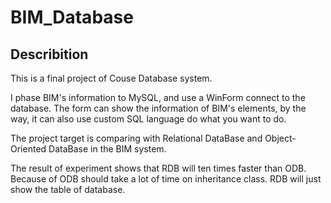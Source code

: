 # BIM_Database

## Describition

This is a final project of Couse Database system.

I phase BIM's information to MySQL, and use a WinForm connect to the database. The form can show the information of BIM's elements, by the way, it can also use custom SQL language do what you want to do.

The project target is comparing with Relational DataBase and Object-Oriented DataBase in the BIM system.

The result of experiment shows that RDB will ten times faster than ODB. Because of ODB should take a lot of time on inheritance class. RDB will just show the table of database. 
